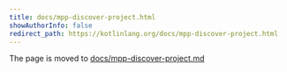 ```yaml
---
title: docs/mpp-discover-project.html
showAuthorInfo: false
redirect_path: https://kotlinlang.org/docs/mpp-discover-project.html
---
```


The page is moved to [docs/mpp-discover-project.md](docs/mpp-discover-project.md)
